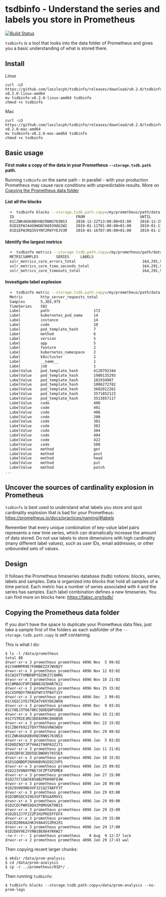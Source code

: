 # tsdbinfo - Understand the series and labels you store in Prometheus

[![Build Status](https://cloud.drone.io/api/badges/laszlocph/tsdbinfo/status.svg)](https://cloud.drone.io/laszlocph/tsdbinfo)

`tsdbinfo` is a tool that looks into the data folder of Prometheus and gives you a basic understanding of what is stored there.

## Install

Linux
```
curl -LO https://github.com/laszlocph/tsdbinfo/releases/download/v0.2.0/tsdbinfo-v0.2.0-linux-amd64
mv tsdbinfo-v0.2.0-linux-amd64 tsdbinfo
chmod +x tsdbinfo
```

Mac
```
curl -LO https://github.com/laszlocph/tsdbinfo/releases/download/v0.2.0/tsdbinfo-v0.2.0-mac-amd64
mv tsdbinfo-v0.2.0-mac-amd64 tsdbinfo
chmod +x tsdbinfo
```

## Basic usage

**First make a copy of the data in your Prometheus `--storage.tsdb.path` path.**

Running `tsdbinfo` on the same path - in parallel - with your production Prometheus may cause race conditions with unpredictable results. More on [Copying the Prometheus data folder](#Copying-the-Prometheus-data-folder)


#### List all the blocks

```bash
  ➜  tsdbinfo blocks --storage.tsdb.path.copy=/my/prometheus/path/data --no-prom-logs
  ID                            FROM                         UNTIL                        STATS
  01CZWK46GK8BVHQCRNNS763NS3    2018-12-22T13:00:00+01:00    2018-12-29T07:00:00+01:00    {"numSamples":3167899784,"numSeries":3070548,"numChunks":29336192,"numBytes":4419004512}
  01D1EFWJ44G9WGN7AQ9398G2W2    2019-01-11T01:00:00+01:00    2019-01-11T19:00:00+01:00    {"numBytes":8634}
  01D1EFWJRQ35VYNT2M4YYEJV3R    2019-01-16T07:00:00+01:00    2019-01-17T01:00:00+01:00    {"numBytes":8634}
```

#### Identify the largest metrics

```bash
  ➜  tsdbinfo metrics --storage.tsdb.path.copy=/my/prometheus/path/data --block=01CZWK46GK8BVHQCRNNS763NS3 --no-bar  --no-prom-logs --top=3
  METRICSAMPLES        SERIES     LABELS
  solr_metrics_core_errors_total                              164,291,959    4,229      core: 99, handler: 32, collection: 16, replica: 9, instance: 5
  solr_metrics_core_time_seconds_total                        164,291,959    4,229      core: 99, handler: 32, collection: 16, replica: 9, instance: 5
  solr_metrics_core_timeouts_total                            164,291,959    4,229      core: 99, handler: 32, collection: 16, replica: 9, instance: 5
```

#### Investigate label explosion

```bash
  ➜  tsdbinfo metric --storage.tsdb.path.copy=/my/prometheus/path/data --block=01CZWK46GK8BVHQCRNNS763NS3 --metric=http_server_requests_total --no-prom-logs
  Metric        http_server_requests_total
  Samples       5,365,975
  TimeSeries    582
  Label         path                    172
  Label         kubernetes_pod_name     14
  Label         instance                14
  Label         code                    10
  Label         pod_template_hash       7
  Label         method                  6
  Label         version                 5
  Label         app                     5
  Label         feature                 2
  Label         kubernetes_namespace    2
  Label         k8scluster              2
  Label         __name__                1
  Label         job                     1
  LabelValue    pod_template_hash       4120792344
  LabelValue    pod_template_hash       1980135293
  LabelValue    pod_template_hash       102934907
  LabelValue    pod_template_hash       1006272702
  LabelValue    pod_template_hash       3602012261
  LabelValue    pod_template_hash       3571852123
  LabelValue    pod_template_hash       3513057117
  LabelValue    code                    400
  LabelValue    code                    401
  LabelValue    code                    406
  LabelValue    code                    200
  LabelValue    code                    301
  LabelValue    code                    302
  LabelValue    code                    304
  LabelValue    code                    404
  LabelValue    code                    422
  LabelValue    code                    500
  LabelValue    method                  get
  LabelValue    method                  post
  LabelValue    method                  head
  LabelValue    method                  put
  LabelValue    method                  patch
...
```

## Uncover the sources of cardinality explosion in Prometheus

`tsdbinfo` is best used to understand what labels you store and spot cardinality explosion that is bad for your Prometheus: https://prometheus.io/docs/practices/naming/#labels

Remember that every unique combination of key-value label pairs represents a new time series, which can dramatically increase the amount of data stored. Do not use labels to store dimensions with high cardinality (many different label values), such as user IDs, email addresses, or other unbounded sets of values.

## Design

It follows the Prometheus timeseries database (tsdb) notions: blocks, series, labels and samples. Data is organized into blocks that hold all samples of a time period. Each metric has a number of series associated with it and the series has samples. Each label combination defines a new timeseries. You can find more on blocks here: https://fabxc.org/tsdb/

## Copying the Prometheus data folder

If you don't have the space to duplicate your Prometheus data files, just take a sample first of the folders as each subfolder of the `--storage.tsdb.path.copy` is self containing.


This is what I do:

```
$ ls -l /data/prometheus
total 88
drwxr-xr-x 3 prometheus prometheus 4096 Nov  5 09:02 01CVHHMPR9E7FANBKZZX7WVN2Y
drwxr-xr-x 3 prometheus prometheus 4096 Nov 12 03:02 01CW2XTTVMBR0PYDZ0KZ7C8HMG
drwxr-xr-x 3 prometheus prometheus 4096 Nov 18 21:02 01CWMA0JF9PZABN8JQ3HAR7K22
drwxr-xr-x 3 prometheus prometheus 4096 Nov 25 15:02 01CX5P6DY7RK8XFWY37PB4T1SY
drwxr-xr-x 3 prometheus prometheus 4096 Dec  2 09:01 01CXQ2C1YDJTRZATV8XYDG3W5N
drwxr-xr-x 3 prometheus prometheus 4096 Dec  9 03:01 01CY8EJ3T6670KC3Q9EQ8PV6DB
drwxr-xr-x 3 prometheus prometheus 4096 Dec 15 21:02 01CYSTR2E1M23DEAXM0C808BSR
drwxr-xr-x 3 prometheus prometheus 4096 Dec 22 15:02 01CZB6Y6922TDXYTR6GVRW3ADV
drwxr-xr-x 3 prometheus prometheus 4096 Dec 29 09:02 01CZWK46GK8BVHQCRNNS763NS3
drwxr-xr-x 3 prometheus prometheus 4096 Jan  5 03:02 01D0DZ9Q7JP7VHA1T00PA3ZJ71
drwxr-xr-x 3 prometheus prometheus 4096 Jan 11 21:01 01D0ZBF8C2DD5QC8WD8V765SEX
drwxr-xr-x 3 prometheus prometheus 4096 Jan 18 15:01 01D1GQNBDP2NXH6BVN1E022VPS
drwxr-xr-x 3 prometheus prometheus 4096 Jan 25 09:02 01D223V9N0YPN673FZPTXPDME8
drwxr-xr-x 3 prometheus prometheus 4096 Jan 27 15:00 01D27X71GWJE0SAB2P6H98FE4W
drwxr-xr-x 3 prometheus prometheus 4096 Jan 28 09:00 01D29V089NE4VF321Q2TA8FF3T
drwxr-xr-x 3 prometheus prometheus 4096 Jan 29 03:00 01D2BRSQCV29G3SFTB5GAXMXV1
drwxr-xr-x 3 prometheus prometheus 4096 Jan 29 09:00 01D2CDCPWR58D42P8MVGKT0B1S
drwxr-xr-x 3 prometheus prometheus 4096 Jan 29 15:00 01D2D1ZJ7F2ZZP2H2PREEFFEFX
drwxr-xr-x 3 prometheus prometheus 4096 Jan 29 15:00 01D2D2006A2HK3V8A4SSZR92XS
drwxr-xr-x 3 prometheus prometheus 4096 Jan 29 17:00 01D2D8V9E2YVRW1BE884YKKW27
-rw-r--r-- 1 prometheus prometheus    0 Aug  9 12:37 lock
drwxr-xr-x 2 prometheus prometheus 4096 Jan 29 17:43 wal
```

Then copying recent larger chunks:

```
$ mkdir /data/prom-analysis
$ cd /data/prom-analysis
$ cp -r ../prometheus/01D*/ .
```

Then running `tsdbinfo`:

```
$ tsdbinfo blocks --storage.tsdb.path.copy=/data/prom-analysis --no-prom-logs
```